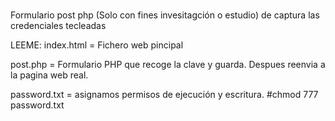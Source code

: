 # 
Formulario post php (Solo con fines invesitagción o estudio) de captura las credenciales tecleadas

LEEME:
index.html = Fichero web pincipal 

post.php = Formulario PHP que recoge la clave y guarda. Despues reenvia a la pagina web real.

password.txt = asignamos permisos de ejecución y escritura. #chmod 777 password.txt
